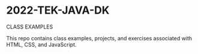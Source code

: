 # 2022-TEK-JAVA-DK
CLASS EXAMPLES 

This repo contains class examples, projects, and exercises associated with HTML, CSS, and JavaScript.
